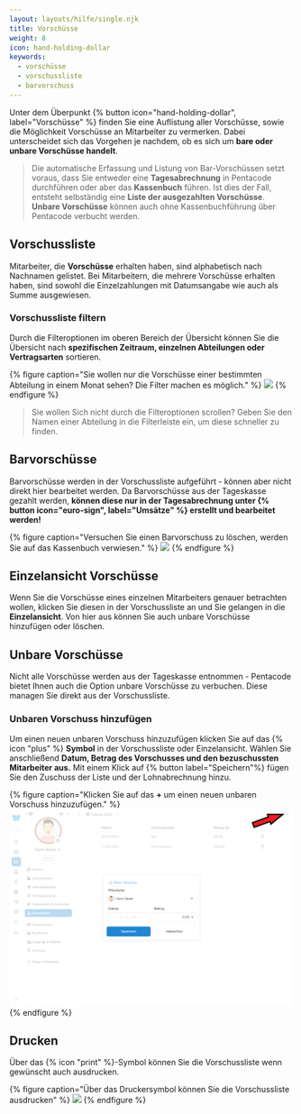 ```yaml
---
layout: layouts/hilfe/single.njk
title: Vorschüsse
weight: 8
icon: hand-holding-dollar
keywords:
  - vorschüsse
  - vorschussliste
  - barvorschuss
---
```


Unter dem Überpunkt {% button icon="hand-holding-dollar", label="Vorschüsse" %} finden Sie eine Auflistung aller Vorschüsse, sowie die Möglichkeit Vorschüsse an Mitarbeiter zu vermerken. Dabei unterscheidet sich das Vorgehen je nachdem, ob es sich um **bare oder unbare Vorschüsse handelt**. 

> Die automatische Erfassung und Listung von Bar-Vorschüssen setzt voraus, dass Sie entweder eine **Tagesabrechnung** in Pentacode durchführen oder aber das **Kassenbuch** führen. Ist dies der Fall, entsteht selbständig eine **Liste der ausgezahlten Vorschüsse**. **Unbare Vorschüsse** können auch ohne Kassenbuchführung über Pentacode verbucht werden. 

## Vorschussliste

Mitarbeiter, die **Vorschüsse** erhalten haben, sind alphabetisch nach Nachnamen gelistet.
Bei Mitarbeitern, die mehrere Vorschüsse erhalten haben, sind sowohl die Einzelzahlungen mit Datumsangabe wie auch als Summe ausgewiesen.

### Vorschussliste filtern

Durch die Filteroptionen im oberen Bereich der Übersicht können Sie die Übersicht nach **spezifischen Zeitraum, einzelnen Abteilungen oder Vertragsarten** sortieren. 

{% figure caption="Sie wollen nur die Vorschüsse einer bestimmten Abteilung in einem Monat sehen? Die Filter machen es möglich." %}
<img src="vorschussliste.webp" />
{% endfigure %}

> Sie wollen Sich nicht durch die Filteroptionen scrollen? Geben Sie den Namen einer Abteilung in die Filterleiste ein, um diese schneller zu finden. 

## Barvorschüsse

Barvorschüsse werden in der Vorschussliste aufgeführt - können aber nicht direkt hier bearbeitet werden. Da Barvorschüsse aus der Tageskasse gezahlt werden, **können diese nur in der Tagesabrechnung unter {% button icon="euro-sign", label="Umsätze" %} erstellt und bearbeitet werden!**

{% figure caption="Versuchen Sie einen Barvorschuss zu löschen, werden Sie auf das Kassenbuch verwiesen." %}
<img src="barvorschuss.webp" />
{% endfigure %}

## Einzelansicht Vorschüsse

Wenn Sie die Vorschüsse eines einzelnen Mitarbeiters genauer betrachten wollen, klicken Sie diesen in der Vorschussliste an und Sie gelangen in die **Einzelansicht**. Von hier aus können Sie auch unbare Vorschüsse hinzufügen oder löschen.

## Unbare Vorschüsse 

Nicht alle Vorschüsse werden aus der Tageskasse entnommen - Pentacode bietet Ihnen auch die Option unbare Vorschüsse zu verbuchen. Diese managen Sie direkt aus der Vorschussliste.

### Unbaren Vorschuss hinzufügen

Um einen neuen unbaren Vorschuss hinzuzufügen klicken Sie auf das {% icon "plus" %} **Symbol** in der Vorschussliste oder Einzelansicht. Wählen Sie anschließend **Datum, Betrag des Vorschusses und den bezuschussten Mitarbeiter aus.** Mit einem Klick auf {% button label="Speichern"%} fügen Sie den Zuschuss der Liste und der Lohnabrechnung hinzu. 

{% figure caption="Klicken Sie auf das **+** um einen neuen unbaren Vorschuss hinzuzufügen." %}
<img src="vorschuss_hinzufügen.png" />
{% endfigure %}

## Drucken

Über das {% icon "print" %}-Symbol können Sie die Vorschussliste wenn gewünscht auch ausdrucken.

{% figure caption="Über das Druckersymbol können Sie die Vorschussliste ausdrucken" %}
<img src="vorschuss_durcken.webp" />
{% endfigure %}
